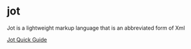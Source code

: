 # jot
Jot is a lightweight markup language that is an abbreviated form of Xml


[Jot Quick Guide](https://t-d-k.github.io/jot/jot-guide.html "Jot - Just and Only Text")
